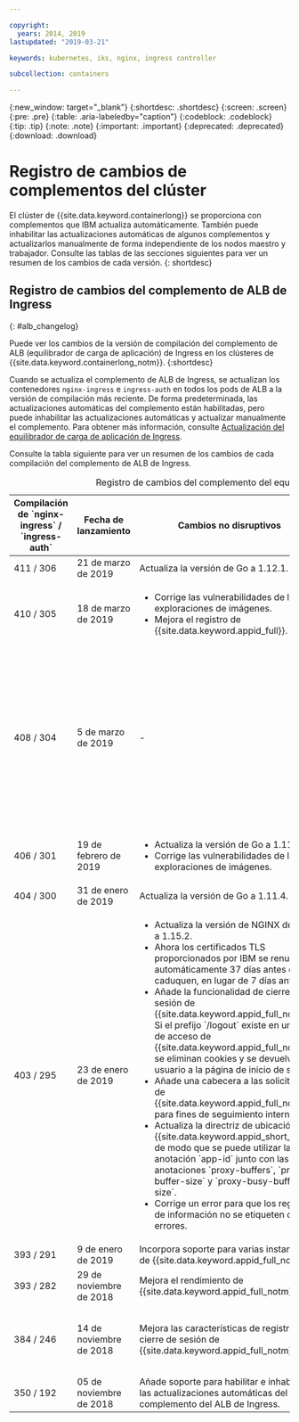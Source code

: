 ```yaml
---

copyright:
  years: 2014, 2019
lastupdated: "2019-03-21"

keywords: kubernetes, iks, nginx, ingress controller

subcollection: containers

---
```


{:new_window: target="_blank"}
{:shortdesc: .shortdesc}
{:screen: .screen}
{:pre: .pre}
{:table: .aria-labeledby="caption"}
{:codeblock: .codeblock}
{:tip: .tip}
{:note: .note}
{:important: .important}
{:deprecated: .deprecated}
{:download: .download}



# Registro de cambios de complementos del clúster

El clúster de {{site.data.keyword.containerlong}} se proporciona con complementos que IBM actualiza automáticamente. También puede inhabilitar las actualizaciones automáticas de algunos complementos y actualizarlos manualmente de forma independiente de los nodos maestro y trabajador. Consulte las tablas de las secciones siguientes para ver un resumen de los cambios de cada versión.
{: shortdesc}

## Registro de cambios del complemento de ALB de Ingress
{: #alb_changelog}

Puede ver los cambios de la versión de compilación del complemento de ALB (equilibrador de carga de aplicación) de Ingress en los clústeres de
{{site.data.keyword.containerlong_notm}}.
{:shortdesc}

Cuando se actualiza el complemento de ALB de Ingress, se actualizan los contenedores
`nginx-ingress` e `ingress-auth` en todos los pods de ALB a la versión de compilación más reciente. De forma predeterminada, las actualizaciones automáticas del complemento están habilitadas, pero puede inhabilitar las actualizaciones automáticas y actualizar manualmente el complemento. Para obtener más información, consulte [Actualización del equilibrador de carga de aplicación de Ingress](/docs/containers?topic=containers-update#alb).

Consulte la tabla siguiente para ver un resumen de los cambios de cada compilación del complemento de ALB de Ingress.

<table summary="Visión general de los cambios de compilación del complemento del equilibrador de carga de aplicación de Ingress">
<caption>Registro de cambios del complemento del equilibrador de carga de aplicación de Ingress</caption>
<col width="12%">
<col width="12%">
<col width="41%">
<col width="35%">
<thead>
<tr>
<th>Compilación de `nginx-ingress` / `ingress-auth`</th>
<th>Fecha de lanzamiento</th>
<th>Cambios no disruptivos</th>
<th>Cambios disruptivos</th>
</tr>
</thead>
<tbody>
<tr>
<td>411 / 306</td>
<td>21 de marzo de 2019</td>
<td>Actualiza la versión de Go a 1.12.1.</td>
<td>-</td>
</tr>
<tr>
<td>410 / 305</td>
<td>18 de marzo de 2019</td>
<td><ul>
<li>Corrige las vulnerabilidades de las exploraciones de imágenes.</li>
<li>Mejora el registro de {{site.data.keyword.appid_full}}.</li>
</ul></td>
<td>-</td>
</tr>
<tr>
<td>408 / 304</td>
<td>5 de marzo de 2019</td>
<td>-</td>
<td>Corrige errores en la integración de autorización relacionados con la funcionalidad de cierre de sesión, caducidad de la señal y devolución de llamada de autorización de `OAuth`. Estos arreglos solo se implementan si ha habilitado la autorización de {{site.data.keyword.appid_full_notm}} mediante la anotación [`appid-auth`](/docs/containers?topic=containers-ingress_annotation#appid-auth). Para implementar estos arreglos, se añaden cabeceras adicionales, lo que aumenta el tamaño total de la cabecera. En función del tamaño de sus propias cabeceras y del tamaño total de las respuestas, es posible que tenga que ajustar las [anotaciones de almacenamiento intermedio de proxy](/docs/containers?topic=containers-ingress_annotation#proxy-buffer) que utilice.</td>
</tr>
<tr>
<td>406 / 301</td>
<td>19 de febrero de 2019</td>
<td><ul>
<li>Actualiza la versión de Go a 1.11.5.</li>
<li>Corrige las vulnerabilidades de las exploraciones de imágenes.</li>
</ul></td>
<td>-</td>
</tr>
<tr>
<td>404 / 300</td>
<td>31 de enero de 2019</td>
<td>Actualiza la versión de Go a 1.11.4.</td>
<td>-</td>
</tr>
<tr>
<td>403 / 295</td>
<td>23 de enero de 2019</td>
<td><ul>
<li>Actualiza la versión de NGINX de ALB a 1.15.2.</li>
<li>Ahora los certificados TLS proporcionados por IBM se renuevan automáticamente 37 días antes de que caduquen, en lugar de 7 días antes.</li>
<li>Añade la funcionalidad de cierre de sesión de {{site.data.keyword.appid_full_notm}}: Si el prefijo `/logout` existe en una vía de acceso de {{site.data.keyword.appid_full_notm}}, se eliminan cookies y se devuelve al usuario a la página de inicio de sesión.</li>
<li>Añade una cabecera a las solicitudes de {{site.data.keyword.appid_full_notm}} para fines de seguimiento internos.</li>
<li>Actualiza la directriz de ubicación de {{site.data.keyword.appid_short_notm}} de modo que se puede utilizar la anotación `app-id` junto con las anotaciones `proxy-buffers`, `proxy-buffer-size` y `proxy-busy-buffer-size`.</li>
<li>Corrige un error para que los registros de información no se etiqueten como errores.</li>
</ul></td>
<td>Inhabilita TLS 1.0 y 1.1 de forma predeterminada. Si los clientes que se conectan a las apps dan soporte a TLS 1.2, no se requiere ninguna acción. Si aún tiene clientes anteriores que necesitan soporte de TLS 1.0 o 1.1, habilite manualmente las versiones de TLS necesarias siguiendo [estos pasos](/docs/containers?topic=containers-ingress#ssl_protocols_ciphers). Para obtener más información sobre cómo ver las versiones de TLS que utilizan los clientes para acceder a las apps, consulte esta [publicación del blog de {{site.data.keyword.Bluemix_notm}}](https://www.ibm.com/blogs/bluemix/2018/11/ibm-cloud-kubernetes-service-alb-update-tls-1-0-and-1-1-disabled-by-default/).</td>
</tr>
<tr>
<td>393 / 291</td>
<td>9 de enero de 2019</td>
<td>Incorpora soporte para varias instancias de {{site.data.keyword.appid_full_notm}}.</td>
<td>-</td>
</tr>
<tr>
<td>393 / 282</td>
<td>29 de noviembre de 2018</td>
<td>Mejora el rendimiento de {{site.data.keyword.appid_full_notm}}.</td>
<td>-</td>
</tr>
<tr>
<td>384 / 246</td>
<td>14 de noviembre de 2018</td>
<td>Mejora las características de registro y cierre de sesión de {{site.data.keyword.appid_full_notm}}.</td>
<td>Sustituye el certificado autofirmado para `*.containers.mybluemix.net` por el certificado firmado por LetsEncrypt que se genera automáticamente y que utiliza el clúster. Se ha eliminado el certificado autofirmado de `*.containers.mybluemix.net`.</td>
</tr>
<tr>
<td>350 / 192</td>
<td>05 de noviembre de 2018</td>
<td>Añade soporte para habilitar e inhabilitar las actualizaciones automáticas del complemento del ALB de Ingress.</td>
<td>-</td>
</tr>
</tbody>
</table>
